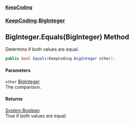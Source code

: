 #### [KeepCoding](index.md 'index')
### [KeepCoding](KeepCoding.md 'KeepCoding').[BigInteger](BigInteger.md 'KeepCoding.BigInteger')
## BigInteger.Equals(BigInteger) Method
Determins if both values are equal.  
```csharp
public bool Equals(KeepCoding.BigInteger other);
```
#### Parameters
<a name='KeepCoding.BigInteger.Equals(KeepCoding.BigInteger).other'></a>
`other` [BigInteger](BigInteger.md 'KeepCoding.BigInteger')  
The comparison.
  
#### Returns
[System.Boolean](https://docs.microsoft.com/en-us/dotnet/api/System.Boolean 'System.Boolean')  
True if both values are equal.
